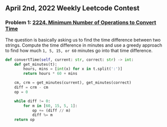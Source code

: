 ## April 2nd, 2022 Weekly Leetcode Contest


### Problem 1: [2224. Minimum Number of Operations to Convert Time](https://leetcode.com/problems/minimum-number-of-operations-to-convert-time/)

The question is basically asking us to find the time difference between two strings. Compute the time difference in minutes and use a greedy approach to find how much `1, 5, 15, or 60` minutes go into that time difference.

```python
def convertTime(self, current: str, correct: str) -> int:
    def get_minutes(t):
        hours, mins = [int(x) for x in t.split(':')]
        return hours * 60 + mins

    cm, crm = get_minutes(current), get_minutes(correct)
    diff = crm - cm
    op = 0

    while diff != 0:
        for m in [60, 15, 5, 1]:
            op += (diff // m)
            diff %= m
    return op
```
